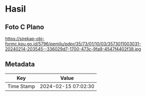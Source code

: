 # Hasil

## Foto C Plano

https://sirekap-obj-formc.kpu.go.id/5796/pemilu/pdpr/35/73/01/10/03/3573011003031-20240214-203545--336029d7-1700-473c-9fa9-4547f4402f38.jpg


## Metadata

| Key        | Value               |
| ---------- | ------------------- |
| Time Stamp | 2024-02-15 07:02:30 |



